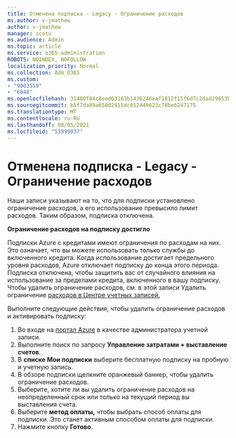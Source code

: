```yaml
---
title: Отменена подписка - Legacy - Ограничение расходов
ms.author: v-jmathew
author: v-jmathew
manager: scotv
ms.audience: Admin
ms.topic: article
ms.service: o365-administration
ROBOTS: NOINDEX, NOFOLLOW
localization_priority: Normal
ms.collection: Adm_O365
ms.custom:
- "9003559"
- "6848"
ms.openlocfilehash: 31480f84c8eed63163b1436246eaf1812f15f6d7c2dad29653b2019f8a15f1af
ms.sourcegitcommit: b5f7da89a650d2915dc652449623c78be6247175
ms.translationtype: MT
ms.contentlocale: ru-RU
ms.lasthandoff: 08/05/2021
ms.locfileid: "53999037"
---
```

# <a name="subscription-cancelled---legacy---spending-limit"></a>Отменена подписка - Legacy - Ограничение расходов

Наши записи указывают на то, что для подписки установлено ограничение расходов, а его использование превысило лимит расходов. Таким образом, подписка отключена.

**Ограничение расходов на подписку достигло**

Подписки Azure с кредитами имеют ограничения по расходам на них. Это означает, что вы можете использовать только службы до включенного кредита. Когда использование достигает предельного уровня расходов, Azure отключает подписку до конца этого периода. Подписка отключена, чтобы защитить вас от случайного влияния на использование за пределами кредита, включенного в вашу подписку. Чтобы удалить ограничение расходов, см. в этой записи Удалить ограничение [расходов в Центре учетных записей.](https://docs.microsoft.com/azure/cost-management-billing/manage/spending-limit#remove)

Выполните следующие действия, чтобы удалить ограничение расходов и активировать подписку:

1. Во входе на [портал Azure](https://portal.azure.com/) в качестве администратора учетной записи.
2. Выполните поиск по запросу **Управление затратами + выставление счетов**.
3. В **списке Мои подписки** выберите бесплатную подписку на пробную и учетную запись.
4. В обзоре подписки щелкните оранжевый баннер, чтобы удалить ограничение расходов.
5. Выберите, хотите ли вы удалить ограничение расходов на неопределенный срок или только на текущий период вы выставления счета.
6. Выберите **метод оплаты,** чтобы выбрать способ оплаты для подписки. Это станет активным способом оплаты для подписки.
7. Нажмите кнопку **Готово**.
